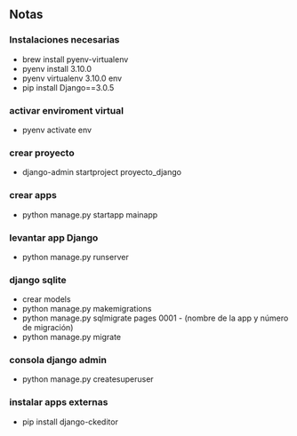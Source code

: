 
## Notas

### Instalaciones necesarias
* brew install pyenv-virtualenv
* pyenv install 3.10.0
* pyenv virtualenv 3.10.0 env
* pip install Django==3.0.5

### activar enviroment virtual
* pyenv activate env

### crear proyecto
* django-admin startproject proyecto_django

### crear apps
* python manage.py startapp mainapp

### levantar app Django
* python manage.py runserver

### django sqlite
* crear models
* python manage.py makemigrations
* python manage.py sqlmigrate pages 0001 - (nombre de la app y número de migración)
* python manage.py migrate

### consola django admin
* python manage.py createsuperuser

### instalar apps externas
* pip install django-ckeditor